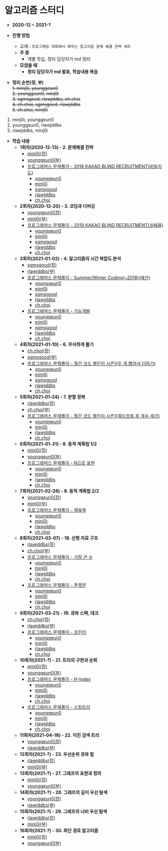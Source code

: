 # 알고리즘 스터디

* **2020-12 ~ 2021-?**
* **진행 방법**
  * 교재 : `프로그래밍 대회에서 배우는 알고리즘 문제 해결 전략 세트`
  * **주 중**
    * 개별 학습, 정리 담당자가 md 정리
  * **모였을 때**
    * **정리 담당자가 md 발표, 학습내용 복습**
    
* **정리 순번(정, 부)**   
~~1. minj0i, younggeun0~~   
~~2. younggeun0, minj0i~~   
~~3. sgmsgood, rlawjddbs, ch.choi~~   
~~4. ch.choi, sgmsgood, rlawjddbs~~   
~~5. ch.choi, minj0i~~   


1. minj0i, younggeun0   
2. younggeun0, rlawjddbs   
3. rlawjddbs, minj0i   


* **학습 내용**
  * **1회차(2020-12-13) - 2. 문제해결 전략**
    * [minj0i(정)](https://github.com/ohbokdong/AlgorithmStudy/blob/main/summary/week1/minj0i.md)
    * [younggeun0(부)](https://github.com/ohbokdong/AlgorithmStudy/blob/main/summary/week1/younggeun0.md)
    * [프로그래머스 문제풀이 - 2018 KAKAO BLIND RECRUITMENT(비밀지도)](https://programmers.co.kr/learn/courses/30/lessons/17681)
      * [younggeun0](https://github.com/ohbokdong/AlgorithmStudy/blob/main/programmers/week1/younggeun0.md)
      * [minj0i](https://github.com/ohbokdong/AlgorithmStudy/blob/main/programmers/week1/minj0i.md)
      * [sgmsgood](https://github.com/ohbokdong/AlgorithmStudy/blob/main/programmers/week1/sgmsgood.md)
      * [rlawjddbs](https://github.com/ohbokdong/AlgorithmStudy/blob/main/programmers/week1/rlawjddbs.md)
      * [ch.choi](https://github.com/ohbokdong/AlgorithmStudy/blob/main/programmers/week1/ch.choi.md)
  * **2회차(2020-12-20) - 3. 코딩과 디버깅**
    * [younggeun0(정)](https://github.com/ohbokdong/AlgorithmStudy/blob/main/summary/week2/younggeun0.md)
    * [minj0i(부)](https://github.com/ohbokdong/AlgorithmStudy/blob/main/summary/week2/minj0i.md)
    * [프로그래머스 문제풀이 - 2019 KAKAO BLIND RECRUITMENT(실패율)](https://programmers.co.kr/learn/courses/30/lessons/42889)
      * [younggeun0](https://github.com/ohbokdong/AlgorithmStudy/blob/main/programmers/week2/younggeun0.md)
      * [minj0i](https://github.com/ohbokdong/AlgorithmStudy/blob/main/programmers/week2/minj0i.md)
      * [sgmsgood](https://github.com/ohbokdong/AlgorithmStudy/blob/main/programmers/week2/sgmsgood.md)
      * [rlawjddbs](https://github.com/ohbokdong/AlgorithmStudy/blob/main/programmers/week2/rlawjddbs.md)
      * [ch.choi](https://github.com/ohbokdong/AlgorithmStudy/blob/main/programmers/week2/ch.choi.md)
  * **3회차(2021-01-02) - 4. 알고리즘의 시간 복잡도 분석**
    * [sgmsgood(정)](https://github.com/ohbokdong/AlgorithmStudy/blob/main/summary/week3/sgmsgood.md)
    * [rlawjddbs(부)](https://github.com/ohbokdong/AlgorithmStudy/blob/main/summary/week3/rlawjddbs.md)
    * [프로그래머스 문제풀이 - Summer/Winter Coding(~2018)(예산)](https://programmers.co.kr/learn/courses/30/lessons/12982)    
      * [younggeun0](https://github.com/ohbokdong/AlgorithmStudy/blob/main/programmers/week3/younggeun0.md)
      * [minj0i](https://github.com/ohbokdong/AlgorithmStudy/blob/main/programmers/week3/minj0i.md)
      * [sgmsgood](https://github.com/ohbokdong/AlgorithmStudy/blob/main/programmers/week3/sgmsgood.md)
      * [rlawjddbs](https://github.com/ohbokdong/AlgorithmStudy/blob/main/programmers/week3/rlawjddbs.md)
      * [ch.choi](https://github.com/ohbokdong/AlgorithmStudy/blob/main/programmers/week3/ch.choi.md)
    * [프로그래머스 문제풀이 - 기능개발](https://programmers.co.kr/learn/courses/30/lessons/42586)
      * [younggeun0](https://github.com/ohbokdong/AlgorithmStudy/blob/main/programmers/week3/younggeun0-2.md)
      * [minj0i](https://github.com/ohbokdong/AlgorithmStudy/blob/main/programmers/week3/minj0i-2.md)
      * [sgmsgood]()
      * [rlawjddbs](https://github.com/ohbokdong/AlgorithmStudy/blob/main/programmers/week3/rlawjddbs-2.md)
      * [ch.choi](https://github.com/ohbokdong/AlgorithmStudy/blob/main/programmers/week3/ch.choi-2.md)
  * **4회차(2021-01-10) - 6. 무식하게 풀기**
    * [ch.choi(정)](https://github.com/ohbokdong/AlgorithmStudy/blob/main/summary/week4/ch.choi.md)
    * [sgmsgood(부)](https://github.com/ohbokdong/AlgorithmStudy/blob/main/summary/week4/sgmsgood.md)
    * [프로그래머스 문제풀이 - 월간 코드 챌린지 시즌1(두 개 뽑아서 더하기)](https://programmers.co.kr/learn/courses/30/lessons/68644)
      * [younggeun0](https://github.com/ohbokdong/AlgorithmStudy/blob/main/programmers/week4/younggeun0.md)
      * [minj0i](https://github.com/ohbokdong/AlgorithmStudy/blob/main/programmers/week4/minj0i.md)
      * [sgmsgood](https://github.com/ohbokdong/AlgorithmStudy/blob/main/programmers/week4/sgmsgood.md)
      * [rlawjddbs](https://github.com/ohbokdong/AlgorithmStudy/blob/main/programmers/week4/rlawjddbs.md)
      * [ch.choi](https://github.com/ohbokdong/AlgorithmStudy/blob/main/programmers/week4/ch.choi.md)
  * **5회차(2021-01-24) - 7. 분할 정복**
    * [rlawjddbs(정)](https://github.com/ohbokdong/AlgorithmStudy/blob/main/summary/week5/rlawjddbs.md)
    * [ch.choi(부)](https://github.com/ohbokdong/AlgorithmStudy/blob/main/summary/week5/ch.choi.md)
    * [프로그래머스 문제풀이 - 월간 코드 챌린지 시즌1(쿼드압축 후 개수 세기)](https://programmers.co.kr/learn/courses/30/lessons/68936)
      * [younggeun0](https://github.com/ohbokdong/AlgorithmStudy/blob/main/programmers/week5/younggeun0.md)
      * [minj0i](https://github.com/ohbokdong/AlgorithmStudy/blob/main/programmers/week5/minj0i.md)
      * [rlawjddbs](https://github.com/ohbokdong/AlgorithmStudy/blob/main/programmers/week5/rlawjddbs.md)
      * [ch.choi](https://github.com/ohbokdong/AlgorithmStudy/blob/main/programmers/week5/ch.choi.md)
  * **6회차(2021-01-31) - 8. 동적 계획법 1/2**
    * [minj0i(정)](https://github.com/ohbokdong/AlgorithmStudy/blob/main/summary/week6/minj0i.md)
    * [younggeun0(부)](https://github.com/ohbokdong/AlgorithmStudy/blob/main/summary/week6/younggeun0.md)
    * [프로그래머스 문제풀이 - N으로 표현](https://programmers.co.kr/learn/courses/30/lessons/42895)
      * [younggeun0](https://github.com/ohbokdong/AlgorithmStudy/blob/main/programmers/week6/younggeun0.md)
      * [minj0i](https://github.com/ohbokdong/AlgorithmStudy/blob/main/programmers/week6/minj0i.md)
      * [rlawjddbs](https://github.com/ohbokdong/AlgorithmStudy/blob/main/programmers/week6/rlawjddbs.md)
      * [ch.choi](https://github.com/ohbokdong/AlgorithmStudy/blob/main/programmers/week6/ch.choi.md)
  * **7회차(2021-02-28) - 8. 동적 계획법 2/2**
    * [younggeun0(정)](https://github.com/ohbokdong/AlgorithmStudy/blob/main/summary/week7/younggeun0.md)
    * [minj0i(부)](https://github.com/ohbokdong/AlgorithmStudy/blob/main/summary/week7/minj0i.md)
    * [프로그래머스 문제풀이 - 체육복](https://programmers.co.kr/learn/courses/30/lessons/42862)
      * [younggeun0](https://github.com/ohbokdong/AlgorithmStudy/blob/main/programmers/week7/younggeun0.md)
      * [minj0i](https://github.com/ohbokdong/AlgorithmStudy/blob/main/programmers/week7/minj0i.md)
      * [rlawjddbs](https://github.com/ohbokdong/AlgorithmStudy/blob/main/programmers/week7/rlawjddbs.md)
      * [ch.choi](https://github.com/ohbokdong/AlgorithmStudy/blob/main/programmers/week7/ch.choi.md)
  * **8회차(2021-03-07) - 18. 선형 자료 구조**
    * [rlawjddbs(정)](https://github.com/ohbokdong/AlgorithmStudy/blob/main/summary/week8/rlawjddbs.md)
    * [ch.choi(부)](https://github.com/ohbokdong/AlgorithmStudy/blob/main/summary/week8/ch.choi.md)
    * [프로그래머스 문제풀이 - 가장 큰 수](https://programmers.co.kr/learn/courses/30/lessons/42746)
      * [younggeun0](https://github.com/ohbokdong/AlgorithmStudy/blob/main/programmers/week8/younggeun0-01.md)
      * [minj0i](https://github.com/ohbokdong/AlgorithmStudy/blob/main/programmers/week8/minj0i-01.md)
      * [rlawjddbs](https://github.com/ohbokdong/AlgorithmStudy/blob/main/programmers/week8/rlawjddbs-01.md)
      * [ch.choi](https://github.com/ohbokdong/AlgorithmStudy/blob/main/programmers/week8/ch.choi-01.md)
    * [프로그래머스 문제풀이 - 폰켓몬](https://programmers.co.kr/learn/courses/30/lessons/1845)
      * [younggeun0](https://github.com/ohbokdong/AlgorithmStudy/blob/main/programmers/week8/younggeun0-02.md)
      * [minj0i](https://github.com/ohbokdong/AlgorithmStudy/blob/main/programmers/week8/minj0i-02.md)
      * [rlawjddbs](https://github.com/ohbokdong/AlgorithmStudy/blob/main/programmers/week8/rlawjddbs-02.md)
      * [ch.choi](https://github.com/ohbokdong/AlgorithmStudy/blob/main/programmers/week8/ch.choi-02.md)
  * **9회차(2021-03-21) - 19. 큐와 스택, 데크**
    * [ch.choi(정)](https://github.com/ohbokdong/AlgorithmStudy/blob/main/summary/week9/ch.choi.md)    
    * [rlawjddbs(부)](https://github.com/ohbokdong/AlgorithmStudy/blob/main/summary/week9/rlawjddbs.md)
    * [프로그래머스 문제풀이 - 프린터](https://programmers.co.kr/learn/courses/30/lessons/42587)
      * [younggeun0](https://github.com/ohbokdong/AlgorithmStudy/blob/main/programmers/week9/younggeun0.md)
      * [minj0i](https://github.com/ohbokdong/AlgorithmStudy/blob/main/programmers/week9/minj0i.md)
      * [rlawjddbs](https://github.com/ohbokdong/AlgorithmStudy/blob/main/programmers/week9/rlawjddbs.md)
      * [ch.choi](https://github.com/ohbokdong/AlgorithmStudy/blob/main/programmers/week9/ch.choi.md)
  * **10회차(2021-?) - 21. 트리의 구현과 순회**
    * [minj0i(정)](https://github.com/ohbokdong/AlgorithmStudy/blob/main/summary/week10/minj0i.md)
    * [younggeun0(부)](https://github.com/ohbokdong/AlgorithmStudy/blob/main/summary/week10/younggeun0.md)  
    * [프로그래머스 문제풀이 - H-Index](https://programmers.co.kr/learn/courses/30/lessons/42747)
      * [younggeun0](https://github.com/ohbokdong/AlgorithmStudy/blob/main/programmers/week10/younggeun0-01.md)
      * [minj0i](https://github.com/ohbokdong/AlgorithmStudy/blob/main/programmers/week10/minj0i-01.md)
      * [rlawjddbs](https://github.com/ohbokdong/AlgorithmStudy/blob/main/programmers/week10/rlawjddbs-01.md)
      * [ch.choi](https://github.com/ohbokdong/AlgorithmStudy/blob/main/programmers/week10/ch.choi-01.md)
    * [프로그래머스 문제풀이 - 스킬트리](https://programmers.co.kr/learn/courses/30/lessons/49993)
      * [younggeun0](https://github.com/ohbokdong/AlgorithmStudy/blob/main/programmers/week10/younggeun0-02.md)
      * [minj0i](https://github.com/ohbokdong/AlgorithmStudy/blob/main/programmers/week10/minj0i-02.md)
      * [rlawjddbs](https://github.com/ohbokdong/AlgorithmStudy/blob/main/programmers/week10/rlawjddbs-02.md)
      * [ch.choi](https://github.com/ohbokdong/AlgorithmStudy/blob/main/programmers/week10/ch.choi-02.md)
  * **11회차(2021-04-18) - 22. 이진 검색 트리**
    * [younggeun0(정)](https://github.com/ohbokdong/AlgorithmStudy/blob/main/summary/week11/younggeun0.md)
    * [rlawjddbs(부)](https://github.com/ohbokdong/AlgorithmStudy/blob/main/summary/week11/rlawjddbs.md)
  * **12회차(2021-?) - 23. 우선순위 큐와 힙**
    * [rlawjddbs(정)]()
    * [minj0i(부)]()
  * **13회차(2021-?) - 27. 그래프의 표현과 정의**
    * [minj0i(정)]()    
    * [younggeun0(부)]()
  * **14회차(2021-?) - 28. 그래프의 깊이 우선 탐색**
    * [younggeun0(정)]()
    * [rlawjddbs(부)]()  
  * **15회차(2021-?) - 29. 그래프의 너비 우선 탐색**
    * [rlawjddbs(정)]()
    * [minj0i(부)]()
  * **16회차(2021-?) - 30. 최단 경로 알고리즘**
    * [minj0i(정)]()
    * [younggeun0(부)]()
